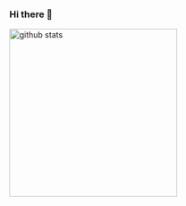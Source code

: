 ### Hi there 👋

<!--
**toshi-bp/toshi-bp** is a ✨ _special_ ✨ repository because its `README.md` (this file) appears on your GitHub profile.

Here are some ideas to get you started:

- 🔭 I’m currently working on ...
- 🌱 I’m currently learning ...
- 👯 I’m looking to collaborate on ...
- 🤔 I’m looking for help with ...
- 💬 Ask me about ...
- 📫 How to reach me: ...
- 😄 Pronouns: ...
- ⚡ Fun fact: ...
![toshi-bp's github stats](https://github-readme-stats.vercel.app/api?username=toshi-bp&count_private=true&show_icons=true&theme=dracula)
![Top Languages](https://github-readme-stats.vercel.app/api/top-langs/?username=toshi-bp&theme=dracula)

![trophy](https://github-profile-trophy.vercel.app/?username=toshi-bp&theme=dracula)

-->
<p align="left"> 
  <img alt="github stats" height="300px" src="https://github-readme-stats.vercel.app/api?username=toshi-bp&theme=solarized-dark&show_icons=ture&count_private=true" />
</p>
